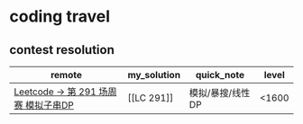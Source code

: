 # coding travel

## contest resolution 

| remote                                                                       | my_solution          | quick_note   | level |
| ------------------------------------------------------------------------------- | -------------------- | ------------ | ----- |
| [Leetcode -> 第 291 场周赛 模拟子串DP](https://leetcode-cn.com/contest/weekly-contest-291/) | [[LC 291]] | 模拟/暴搜/线性DP | <1600       |




